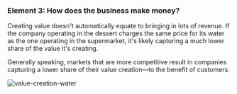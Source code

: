 ### **Element 3: How does the business make money?**

Creating value doesn't automatically equate to bringing in lots of revenue. If the company operating in the dessert charges the same price for its water as the one operating in the supermarket, it's likely capturing a much lower share of the value it's creating. 

Generally speaking, markets that are more competitive result in companies capturing a lower share of their value creation—to the benefit of customers. 

![value-creation-water](graphics/value-creation-water.png)
